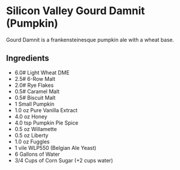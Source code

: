 # Silicon Valley Gourd Damnit (Pumpkin)

Gourd Damnit is a frankensteinesque pumpkin ale with a wheat base.

## Ingredients

- 6.0# Light Wheat DME
- 2.5# 6-Row Malt
- 2.0# Rye Flakes
- 0.5# Caramel Malt
- 0.5# Biscuit Malt
- 1 Small Pumpkin
- 1.0 oz Pure Vanilla Extract
- 4.0 oz Honey
- 4.0 tsp Pumpkin Pie Spice
- 0.5 oz Willamette
- 0.5 oz Liberty
- 1.0 oz Fuggles
- 1 vile WLP550 (Belgian Ale Yeast)
- 6 Gallons of Water
- 3/4 Cups of Corn Sugar (+2 cups water)
